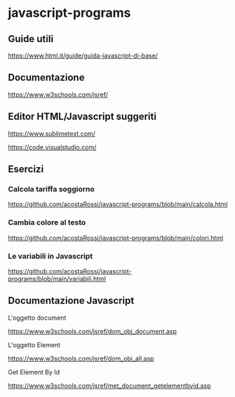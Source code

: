 # javascript-programs

## Guide utili

https://www.html.it/guide/guida-javascript-di-base/

## Documentazione

https://www.w3schools.com/jsref/

## Editor HTML/Javascript suggeriti

https://www.sublimetext.com/

https://code.visualstudio.com/

## Esercizi

### Calcola tariffa soggiorno

https://github.com/acostaRossi/javascript-programs/blob/main/calcola.html

### Cambia colore al testo

https://github.com/acostaRossi/javascript-programs/blob/main/colori.html

### Le variabili in Javascript

https://github.com/acostaRossi/javascript-programs/blob/main/variabili.html

## Documentazione Javascript

L'oggetto document

https://www.w3schools.com/jsref/dom_obj_document.asp

L'oggetto Element

https://www.w3schools.com/jsref/dom_obj_all.asp

Get Element By Id

https://www.w3schools.com/jsref/met_document_getelementbyid.asp

